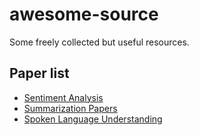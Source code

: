 # awesome-source
Some freely collected but useful resources.


## Paper list
- [Sentiment Analysis](https://github.com/declare-lab/awesome-sentiment-analysis)
- [Summarization Papers](https://github.com/xcfcode/Summarization-Papers)
- [Spoken Language Understanding](https://github.com/yizhen20133868/Awesome-SLU-Survey)
